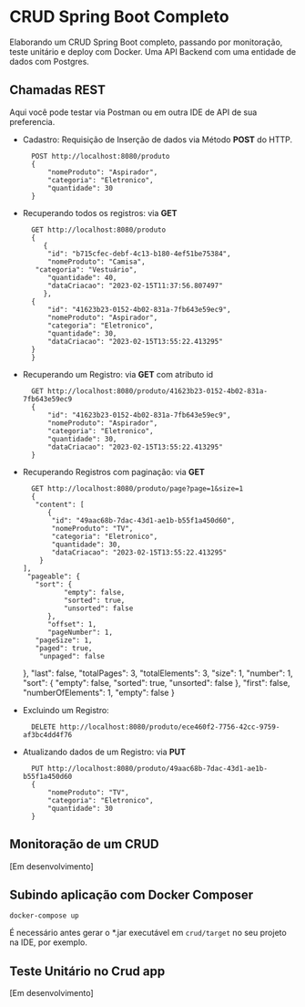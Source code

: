 # CRUD Spring Boot Completo
Elaborando um CRUD Spring Boot completo, passando por monitoração, teste unitário e deploy com Docker. Uma API Backend com uma entidade de dados com Postgres.

## Chamadas REST

Aqui você pode testar via Postman ou em outra IDE de API de sua preferencia.

- Cadastro: Requisição de Inserção de dados via Método **POST** do HTTP.

        POST http://localhost:8080/produto
        {
    		"nomeProduto": "Aspirador",
    		"categoria": "Eletronico",
    		"quantidade": 30
        }
         
- Recuperando todos os registros: via **GET**

        GET http://localhost:8080/produto
        {
           {
        	"id": "b715cfec-debf-4c13-b180-4ef51be75384",
        	"nomeProduto": "Camisa",
       	 "categoria": "Vestuário",
        	"quantidade": 40,
        	"dataCriacao": "2023-02-15T11:37:56.807497"
	       },
   	    {
        	"id": "41623b23-0152-4b02-831a-7fb643e59ec9",
        	"nomeProduto": "Aspirador",
        	"categoria": "Eletronico",
        	"quantidade": 30,
        	"dataCriacao": "2023-02-15T13:55:22.413295"
   	    }
        }
        
- Recuperando um Registro: via **GET** com atributo id

        GET http://localhost:8080/produto/41623b23-0152-4b02-831a-7fb643e59ec9
        {
            "id": "41623b23-0152-4b02-831a-7fb643e59ec9",
    		"nomeProduto": "Aspirador",
    		"categoria": "Eletronico",
    		"quantidade": 30,
    		"dataCriacao": "2023-02-15T13:55:22.413295"
        }
        
- Recuperando Registros com paginação: via **GET**

        GET http://localhost:8080/produto/page?page=1&size=1
        {
   		 "content": [
    	    {
   	         "id": "49aac68b-7dac-43d1-ae1b-b55f1a450d60",
   	         "nomeProduto": "TV",
   	         "categoria": "Eletronico",
       	     "quantidade": 30,
       	     "dataCriacao": "2023-02-15T13:55:22.413295"
      	  }
  	  ],
 	   "pageable": {
       	 "sort": {
            	"empty": false,
            	"sorted": true,
            	"unsorted": false
        	},
        	"offset": 1,
        	"pageNumber": 1,
       	 "pageSize": 1,
       	 "paged": true,
      	  "unpaged": false
   	 },
  	  "last": false,
  	  "totalPages": 3,
 	   "totalElements": 3,
 	   "size": 1,
 	   "number": 1,
	    "sort": {
        	"empty": false,
       	 "sorted": true,
       	 "unsorted": false
    	},
    	"first": false,
    	"numberOfElements": 1,
   	 "empty": false
		}
        
- Excluindo um Registro:

        DELETE http://localhost:8080/produto/ece460f2-7756-42cc-9759-af3bc4dd4f76
        
- Atualizando dados de um Registro: via **PUT**

        PUT http://localhost:8080/produto/49aac68b-7dac-43d1-ae1b-b55f1a450d60
        {
    		"nomeProduto": "TV",
    		"categoria": "Eletronico",
    		"quantidade": 30
        }

## Monitoração de um CRUD

[Em desenvolvimento]

## Subindo aplicação com Docker Composer

`docker-compose up`

É necessário antes gerar o *.jar executável em `crud/target` no seu projeto na IDE, por exemplo. 

## Teste Unitário no Crud app

[Em desenvolvimento]


